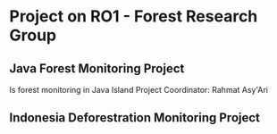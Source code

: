 # Project on RO1 - Forest Research Group
## Java Forest Monitoring Project 
Is forest monitoring in Java Island
Project Coordinator: Rahmat Asy'Ari 

## Indonesia Deforestration Monitoring Project

